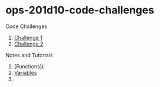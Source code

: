 # ops-201d10-code-challenges
Code Challenges
1. [Challenge 1](Challenges/helloworld.sh)
2. [Challenge 2](Challenges/logins.sh)


Notes and Tutorials
1. [Functions](
2. [Variables](variables.sh)
3. 


